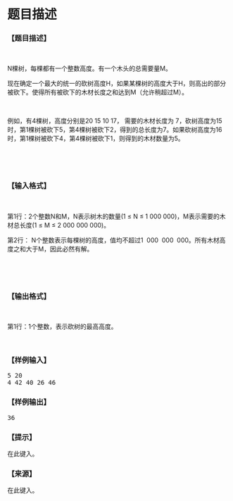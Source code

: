 # 题目描述


<h3>
【题目描述】
</h3>
<p>
<br/>
</p>
<p>
N棵树，每棵都有一个整数高度。有一个木头的总需要量M。
</p>
<p>
现在确定一个最大的统一的砍树高度H，如果某棵树的高度大于H，则高出的部分被砍下。使得所有被砍下的木材长度之和达到M（允许稍超过M）。
</p>
<p>
<br/>
</p>
<p>
例如，有4棵树，高度分别是20 15 10 17， 需要的木材长度为 7，砍树高度为15时，第1棵树被砍下5，第4棵树被砍下2，得到的总长度为7。如果砍树高度为16时，第1棵树被砍下4，第4棵树被砍下1，则得到的木材数量为5。
</p>
<p>
<br/>
</p>
<p>
<br/>
</p>
<h3>
【输入格式】
</h3>
<p>
<br/>
</p>
<p>
第1行：2个整数N和M，N表示树木的数量(1 ≤ N ≤ 1 000 000)，M表示需要的木材总长度(1 ≤ M ≤ 2 000 000 000)。
</p>
<p>
第2行： N个整数表示每棵树的高度，值均不超过1  000  000  000。所有木材高度之和大于M，因此必然有解。
</p>
<p>
<br/>
</p>
<p>
<br/>
</p>
<h3>
【输出格式】
</h3>
<p>
<br/>
</p>
<p>
第1行：1个整数，表示砍树的最高高度。
</p>
<p>
<br/>
</p>
<h3>
【样例输入】
</h3>
<pre>5 20
4 42 40 26 46
</pre>
<h3>
【样例输出】
</h3>
<pre>36
</pre>
<h3>
【提示】
</h3>
<p>
在此键入。
</p>
<h3>
【来源】
</h3>
<p>
在此键入。
</p>

